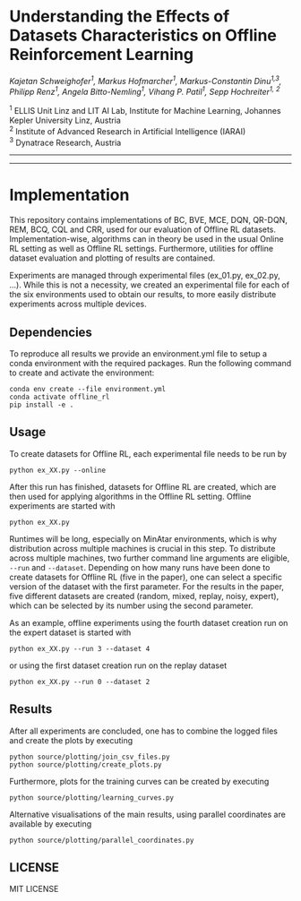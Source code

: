 # Understanding the Effects of Datasets Characteristics on Offline Reinforcement Learning
_Kajetan Schweighofer<sup>1</sup>,
Markus Hofmarcher<sup>1</sup>,
Markus-Constantin Dinu<sup>1,3</sup>,
Philipp Renz<sup>1</sup>,
Angela Bitto-Nemling<sup>1</sup>,
Vihang P. Patil<sup>1</sup>,
Sepp Hochreiter<sup>1, 2</sup>_

<sup>1</sup> ELLIS Unit Linz and LIT AI Lab, Institute for Machine Learning, Johannes Kepler University Linz, Austria  
<sup>2</sup> Institute of Advanced Research in Artificial Intelligence (IARAI)  
<sup>3</sup> Dynatrace Research, Austria

---

---

# Implementation
This repository contains implementations of BC, BVE, MCE, DQN, QR-DQN, REM, BCQ, CQL and CRR,
used for our evaluation of Offline RL datasets.
Implementation-wise, algorithms can in theory be used in the usual Online RL setting as well as Offline RL settings.
Furthermore, utilities for offline dataset evaluation and plotting of results are contained.

Experiments are managed through experimental files (ex_01.py, ex_02.py, ...).
While this is not a necessity, we created an experimental file for each of the six environments
used to obtain our results, to more easily distribute experiments across multiple devices.

## Dependencies
To reproduce all results we provide an environment.yml file to setup a conda environment with the required packages.
Run the following command to create and activate the environment:

```shell script
conda env create --file environment.yml
conda activate offline_rl
pip install -e .
```

## Usage

To create datasets for Offline RL, each experimental file needs to be run by

```shell script
python ex_XX.py --online
```

After this run has finished, datasets for Offline RL are created, which are then used for applying algorithms in the Offline RL setting.
Offline experiments are started with

```shell script
python ex_XX.py
```

Runtimes will be long, especially on MinAtar environments, which is why distribution across multiple machines is crucial in this step.
To distribute across multiple machines, two further command line arguments are eligible, ```--run``` and ```--dataset```.
Depending on how many runs have been done to create datasets for Offline RL (five in the paper), one can select a specific version of the dataset
with the first parameter.
For the results in the paper, five different datasets are created (random, mixed, replay, noisy, expert), which can be selected
by its number using the second parameter.

As an example, offline experiments using the fourth dataset creation run on the expert dataset is started with

```shell script
python ex_XX.py --run 3 --dataset 4
```

or using the first dataset creation run on the replay dataset

```shell script
python ex_XX.py --run 0 --dataset 2
```
## Results
After all experiments are concluded, one has to combine the logged files and create the plots by executing

```shell script
python source/plotting/join_csv_files.py
python source/plotting/create_plots.py
```

Furthermore, plots for the training curves can be created by executing

```shell script
python source/plotting/learning_curves.py
```

Alternative visualisations of the main results, using parallel coordinates are available by executing

```shell script
python source/plotting/parallel_coordinates.py
```

## LICENSE
MIT LICENSE
